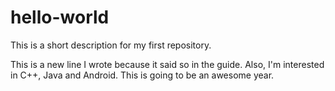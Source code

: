 # hello-world
This is a short description for my first repository.

This is a new line I wrote because it said so in the guide.
Also, I'm interested in C++, Java and Android.
This is going to be an awesome year.
